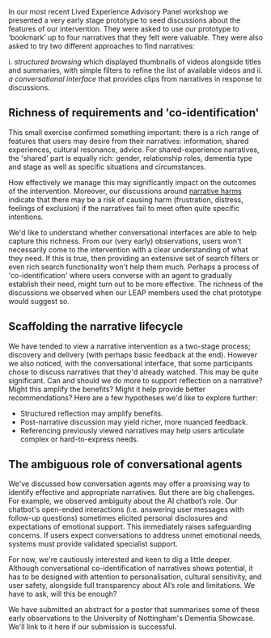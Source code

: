 
In our most recent Lived Experience Advisory Panel workshop we presented a very early stage prototype to seed discussions about the features of our intervention. They were asked to use our prototype to ‘bookmark’ up to four narratives that they felt were valuable. They were also asked to try two different approaches to find narratives:

i. *structured browsing* which displayed thumbnails of videos alongside titles and summaries, with simple filters to refine the list of available videos and 
ii. *a conversational interface* that provides clips from narratives in response to discussions.   

## Richness of requirements and 'co-identification'

This small exercise confirmed something important: there is a rich range of features that users may desire from their narratives: information, shared experiences, cultural resonance, advice. For shared-experience narratives, the 'shared' part is equally rich: gender, relationship roles, dementia type and stage as well as specific situations and circumstances. 

How effectively we manage this may significantly impact on the outcomes of the intervention. Moreover, our discussions around [narrative harms](./theme3) indicate that there may be a risk of causing harm (frustration, distress, feelings of exclusion) if the narratives fail to meet often quite specific intentions. 

We'd like to understand whether conversational interfaces are able to help capture this richness. From our (very early) observations, users won't necessarily come to the intervention with a clear understanding of what they need. If this is true, then providing an extensive set of search filters or even rich search functionality won't help them much. Perhaps a process of 'co-identification' where users converse with an agent to gradually establish their need, might turn out to be more effective. The richness of the discussions we observed when our LEAP members used the chat prototype would suggest so.

## Scaffolding the narrative lifecycle 

We have tended to view a narrative intervention as a two-stage process; discovery and delivery (with perhaps basic feedback at the end). However we also noticed, with the conversational interface, that some participants chose to discuss narratives that they'd already watched. This may be quite significant. Can and should we do more to support reflection on a narrative?  Might this amplify the benefits? Might it help provide better recommendations? Here are a few hypotheses we'd like to explore further:

- Structured reflection may amplify benefits.
- Post-narrative discussion may yield richer, more nuanced feedback.
- Referencing previously viewed narratives may help users articulate complex or hard-to-express needs.

## The ambiguous role of conversational agents

We've discussed how conversation agents may offer a promising way to identify effective and appropriate narratives.  But there are big challenges. For example, we observed ambiguity about the AI chatbot’s role. Our chatbot's open-ended interactions (i.e. answering user messages with follow-up questions) sometimes elicited personal disclosures and expectations of emotional support. This immediately raises safeguarding concerns. If users expect conversations to address unmet emotional needs, systems must provide validated specialist support.  

For now, we're cautiously interested and keen to dig a little deeper.  Although conversational co-identification of narratives shows potential, it has to be designed with attention to personalisation, cultural sensitivity, and user safety, alongside full transparency about AI’s role and limitations. We have to ask, will this be enough? 

We have submitted an abstract for a poster that summarises some of these early observations to the University of Nottingham's Dementia Showcase.  We'll link to it here if our submission is successful.

